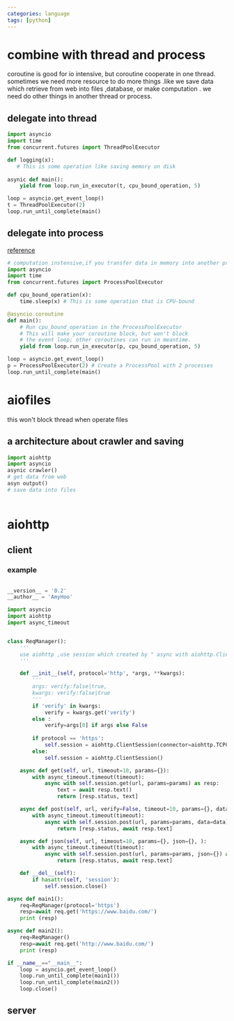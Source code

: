 ```yaml
---
categories: language
tags: [python]    
---
```

# combine with thread and process
coroutine is good for io intensive, but coroutine cooperate in one thread. sometimes we need more resource to do more things .like we save data which retrieve from web into files ,database, or make computation .
we need do other things in another thread or process.
## delegate into thread
```python
import asyncio
import time
from concurrent.futures import ThreadPoolExecutor

def logging(x):
   # This is some operation like saving memory on disk
	
asynic def main():
    yield from loop.run_in_executor(t, cpu_bound_operation, 5)

loop = asyncio.get_event_loop()
t = ThreadPoolExecutor(2) 
loop.run_until_complete(main()
```
## delegate into process
[reference](https://stackoverflow.com/questions/28492103/how-to-combine-python-asyncio-with-threads)

```python
# computation instensive,if you transfer data in memory into another process, would use ipc mechanism
import asyncio
import time
from concurrent.futures import ProcessPoolExecutor

def cpu_bound_operation(x):
    time.sleep(x) # This is some operation that is CPU-bound

@asyncio.coroutine
def main():
    # Run cpu_bound_operation in the ProcessPoolExecutor
    # This will make your coroutine block, but won't block
    # the event loop; other coroutines can run in meantime.
    yield from loop.run_in_executor(p, cpu_bound_operation, 5)

loop = asyncio.get_event_loop()
p = ProcessPoolExecutor(2) # Create a ProcessPool with 2 processes
loop.run_until_complete(main()
```
# aiofiles
this won't block thread when operate files
## a architecture about crawler and saving
```python
import aiohttp
import asyncio
asynic crawler()
# get data from web
asyn output()
# save data into files
 
```

# aiohttp
## client
### example
```python

__version__ = '0.2'
__author__ = 'AmyHoo'

import asyncio
import aiohttp
import async_timeout


class ReqManager():
    '''
    use aiohttp ,use session which created by " async with aiohttp.ClientSession() as session"
    '''

    def __init__(self, protocol='http', *args, **kwargs):
        '''
        args: verify:false|true,
        kwargs: verify:false|true
        '''
        if 'verify' in kwargs:
            verify = kwargs.get('verify')
        else :
            verify=args[0] if args else False
            
        if protocol == 'https':
            self.session = aiohttp.ClientSession(connector=aiohttp.TCPConnector(verify_ssl=verify))
        else:
            self.session = aiohttp.ClientSession()

    async def get(self, url, timeout=10, params={}):
        with async_timeout.timeout(timeout):
            async with self.session.get(url, params=params) as resp:
                text = await resp.text()
                return [resp.status, text]

    async def post(self, url, verify=False, timeout=10, params={}, data={}, ):
        with async_timeout.timeout(timeout):
            async with self.session.post(url, params=params, data=data) as resp:
                return [resp.status, await resp.text]

    async def json(self, url, timeout=10, params={}, json={}, ):
        with async_timeout.timeout(timeout):
            async with self.session.post(url, params=params, json={}) as resp:
                return [resp.status, await resp.text]

    def __del__(self):
        if hasattr(self, 'session'):
            self.session.close()

async def main1():
    req=ReqManager(protocol='https')
    resp=await req.get('https://www.baidu.com/')
    print (resp)

async def main2():
    req=ReqManager()
    resp=await req.get('http://www.baidu.com/')
    print (resp)

if __name__=="__main__":
    loop = asyncio.get_event_loop()
    loop.run_until_complete(main1())
    loop.run_until_complete(main2())
    loop.close()

```
## server
